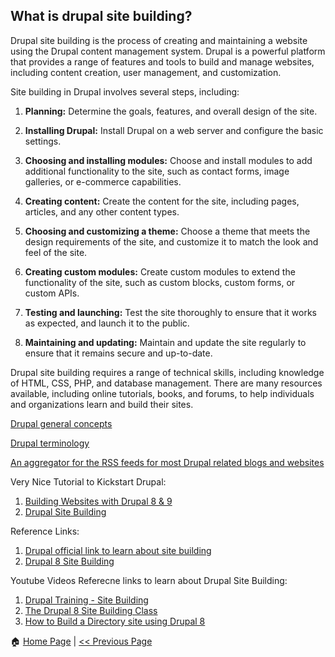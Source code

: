 ## What is drupal site building? ##

Drupal site building is the process of creating and maintaining a website using the Drupal content management system. Drupal is a powerful platform that provides a range of features and tools to build and manage websites, including content creation, user management, and customization.

Site building in Drupal involves several steps, including:

1. **Planning:** Determine the goals, features, and overall design of the site.

2. **Installing Drupal:** Install Drupal on a web server and configure the basic settings.

3. **Choosing and installing modules:** Choose and install modules to add additional functionality to the site, such as contact forms, image galleries, or e-commerce capabilities.

4. **Creating content:** Create the content for the site, including pages, articles, and any other content types.

5. **Choosing and customizing a theme:** Choose a theme that meets the design requirements of the site, and customize it to match the look and feel of the site.

6. **Creating custom modules:** Create custom modules to extend the functionality of the site, such as custom blocks, custom forms, or custom APIs.

7. **Testing and launching:** Test the site thoroughly to ensure that it works as expected, and launch it to the public.

8. **Maintaining and updating:** Maintain and update the site regularly to ensure that it remains secure and up-to-date.

Drupal site building requires a range of technical skills, including knowledge of HTML, CSS, PHP, and database management. There are many resources available, including online tutorials, books, and forums, to help individuals and organizations learn and build their sites.

[Drupal general concepts](http://drupal.org/node/19828)

[Drupal terminology](http://drupal.org/node/937)

[An aggregator for the RSS feeds for most Drupal related blogs and websites](http://planet.drupal.org)

Very Nice Tutorial to Kickstart Drupal:
1. [Building Websites with Drupal 8 & 9](https://www.drupaltutor.com/courses/drupal-8/building-websites)
2. [Drupal Site Building](https://www.webwash.net/courses/drupal-8-site-building/lessons/entities-content-types-fields/topic/introduction-entities-fields/)

Reference Links:
1. [Drupal official link to learn about site building](https://www.drupal.org/docs/user_guide/en/index.html)
2. [Drupal 8 Site Building ](https://github.com/WidgetsBurritos/d8-studyguide/tree/master/2-site-building)


Youtube Videos Referecne links to learn about Drupal Site Building:

1. [Drupal Training - Site Building](https://www.youtube.com/playlist?list=PLpVC00PAQQxGFC06mLqoPT4hHaA1Ykn2Z)
2. [The Drupal 8 Site Building Class](https://www.youtube.com/playlist?list=PLtaXuX0nEZk9_p3OiVFV96FMQwPWklRiL)
3. [How to Build a Directory site using Drupal 8](https://www.youtube.com/watch?v=j7nWAKX_o5w)

:house: [Home Page](README.md) | [<< Previous Page](README.md)
